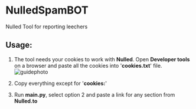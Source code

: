 # NulledSpamBOT
Nulled Tool for reporting leechers

## Usage:

1. The tool needs your cookies to work with **Nulled**.
Open **Developer tools** on a browser and paste all the cookies into '**cookies.txt**' file.
![guidephoto](https://i.imgur.com/TmdSBWY.png)
2. Copy everything except for '**cookies:**'

3. Run **main.py**, select option 2 and paste a link for any section from **Nulled.to**
